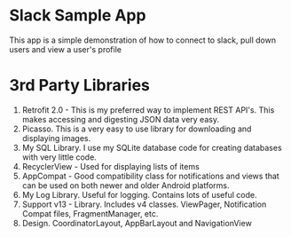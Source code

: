 # Slack Sample App
This app is a simple demonstration of how to connect to slack, pull down users and view a user's profile  

# 3rd Party Libraries
1. Retrofit 2.0 - This is my preferred way to implement REST API's. This makes accessing and digesting JSON data very easy.
2. Picasso. This is a very easy to use library for downloading and displaying images.
3. My SQL Library. I use my SQLite database code for creating databases with very little code.
4. RecyclerView - Used for displaying lists of items
5. AppCompat - Good compatibility class for notifications and views that can be used on both newer and older Android platforms.
6. My Log Library. Useful for logging. Contains lots of useful code.
7. Support v13 - Library. Includes v4 classes.	ViewPager, Notification Compat files, FragmentManager, etc.
8. Design. CoordinatorLayout, AppBarLayout and NavigationView
